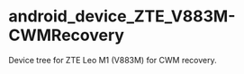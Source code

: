 android_device_ZTE_V883M-CWMRecovery
====================================

Device tree for ZTE Leo M1 (V883M) for CWM recovery.
